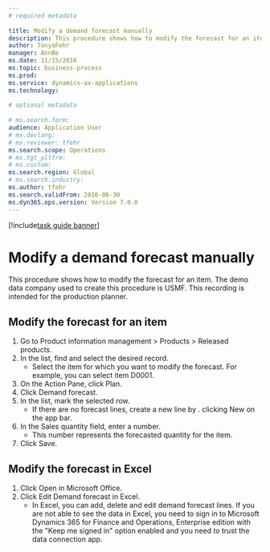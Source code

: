 ```yaml
--- 
# required metadata 
 
title: Modify a demand forecast manually
description: This procedure shows how to modify the forecast for an item. 
author: TonyaFehr 
manager: AnnBe 
ms.date: 11/15/2016
ms.topic: business-process 
ms.prod:  
ms.service: dynamics-ax-applications 
ms.technology:  
 
# optional metadata 
 
# ms.search.form:   
audience: Application User 
# ms.devlang:  
# ms.reviewer: tfehr 
ms.search.scope: Operations 
# ms.tgt_pltfrm:  
# ms.custom:  
ms.search.region: Global
# ms.search.industry: 
ms.author: tfehr 
ms.search.validFrom: 2016-06-30 
ms.dyn365.ops.version: Version 7.0.0 
---
```


[!include[task guide banner](../../includes/task-guide-banner.md)]

# Modify a demand forecast manually

This procedure shows how to modify the forecast for an item. The demo data company used to create this procedure is USMF. This recording is intended for the production planner. 


## Modify the forecast for an item
1. Go to Product information management > Products > Released products.
2. In the list, find and select the desired record.
    * Select the item for which you want to modify the forecast. For example, you can select item D0001.  
3. On the Action Pane, click Plan.
4. Click Demand forecast.
5. In the list, mark the selected row.
    * If there are no forecast lines, create a new line by  . clicking New on the app bar.  
6. In the Sales quantity field, enter a number.
    * This number represents the forecasted quantity for the item.  
7. Click Save.

## Modify the forecast in Excel
1. Click Open in Microsoft Office.
2. Click Edit Demand forecast in Excel.
    * In Excel, you can add, delete and edit demand forecast lines. If you are not able to see the data in Excel, you need to sign in to Microsoft Dynamics 365 for Finance and Operations, Enterprise edition with the "Keep me signed in" option enabled and you need to trust the data connection app.  

